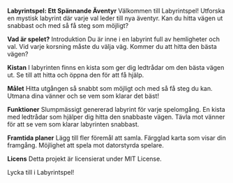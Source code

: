 **Labyrintspel: Ett Spännande Äventyr**
Välkommen till Labyrintspel! Utforska en mystisk labyrint där varje val leder till nya äventyr. Kan du hitta vägen ut snabbast och med så få steg som möjligt?

**Vad är spelet?**
Introduktion
Du är inne i en labyrint full av hemligheter och val. Vid varje korsning måste du välja väg. Kommer du att hitta den bästa vägen?

**Kistan**
I labyrinten finns en kista som ger dig ledtrådar om den bästa vägen ut. Se till att hitta och öppna den för att få hjälp.

**Målet**
Hitta utgången så snabbt som möjligt och med så få steg du kan. Utmana dina vänner och se vem som klarar det bäst!

**Funktioner**
Slumpmässigt genererad labyrint för varje spelomgång.
En kista med ledtrådar som hjälper dig hitta den snabbaste vägen.
Tävla mot vänner för att se vem som klarar labyrinten snabbast.

**Framtida planer**
Lägg till fler föremål att samla.
Färgglad karta som visar din framgång.
Möjlighet att spela mot datorstyrda spelare.

**Licens**
Detta projekt är licensierat under MIT License.

Lycka till i Labyrintspel! 
